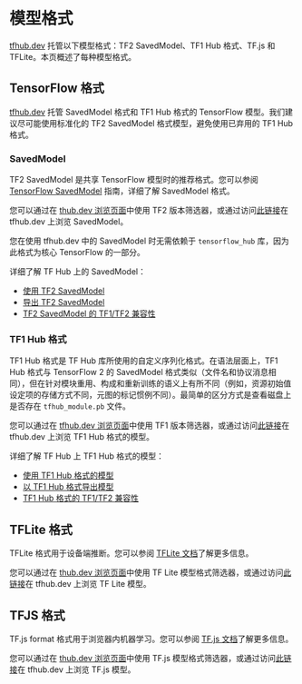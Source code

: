 <!--* freshness: { owner: 'maringeo' reviewed: '2022-06-13' } *-->

# 模型格式

[tfhub.dev](https://tfhub.dev) 托管以下模型格式：TF2 SavedModel、TF1 Hub 格式、TF.js 和 TFLite。本页概述了每种模型格式。

## TensorFlow 格式

[tfhub.dev](https://tfhub.dev) 托管 SavedModel 格式和 TF1 Hub 格式的 TensorFlow 模型。我们建议尽可能使用标准化的 TF2 SavedModel 格式模型，避免使用已弃用的 TF1 Hub 格式。

### SavedModel

TF2 SavedModel 是共享 TensorFlow 模型时的推荐格式。您可以参阅 [TensorFlow SavedModel](https://www.tensorflow.org/guide/saved_model) 指南，详细了解 SavedModel 格式。

您可以通过在 [thub.dev 浏览页面](https://tfhub.dev/s?subtype=module,placeholder)中使用 TF2 版本筛选器，或通过访问[此链接](https://tfhub.dev/s?subtype=module,placeholder&tf-version=tf2)在 tfhub.dev 上浏览 SavedModel。

您在使用 tfhub.dev 中的 SavedModel 时无需依赖于 `tensorflow_hub` 库，因为此格式为核心 TensorFlow 的一部分。

详细了解 TF Hub 上的 SavedModel：

- [使用 TF2 SavedModel](tf2_saved_model.md)
- [导出 TF2 SavedModel](exporting_tf2_saved_model.md)
- [TF2 SavedModel 的 TF1/TF2 兼容性](model_compatibility.md)

### TF1 Hub 格式

TF1 Hub 格式是 TF Hub 库所使用的自定义序列化格式。在语法层面上，TF1 Hub 格式与 TensorFlow 2 的 SavedModel 格式类似（文件名和协议消息相同），但在针对模块重用、构成和重新训练的语义上有所不同（例如，资源初始值设定项的存储方式不同，元图的标记惯例不同）。最简单的区分方式是查看磁盘上是否存在 `tfhub_module.pb` 文件。

您可以通过在 [tfhub.dev 浏览页面](https://tfhub.dev/s?subtype=module,placeholder)中使用 TF1 版本筛选器，或通过访问[此链接](https://tfhub.dev/s?subtype=module,placeholder&tf-version=tf1)在 tfhub.dev 上浏览 TF1 Hub 格式的模型。

详细了解 TF Hub 上 TF1 Hub 格式的模型：

- [使用 TF1 Hub 格式的模型](tf1_hub_module.md)
- [以 TF1 Hub 格式导出模型](exporting_hub_format.md)
- [TF1 Hub 格式的 TF1/TF2 兼容性](model_compatibility.md)

## TFLite 格式

TFLite 格式用于设备端推断。您可以参阅 [TFLite 文档](https://www.tensorflow.org/lite)了解更多信息。

您可以通过在 [thub.dev 浏览页面](https://tfhub.dev/s?subtype=module,placeholder)中使用 TF Lite 模型格式筛选器，或通过访问[此链接](https://tfhub.dev/lite)在 tfhub.dev 上浏览 TF Lite 模型。

## TFJS 格式

TF.js format 格式用于浏览器内机器学习。您可以参阅 [TF.js 文档](https://www.tensorflow.org/js)了解更多信息。

您可以通过在 [thub.dev 浏览页面](https://tfhub.dev/s?subtype=module,placeholder)中使用 TF.js 模型格式筛选器，或通过访问[此链接](https://tfhub.dev/js)在 tfhub.dev 上浏览 TF.js 模型。
